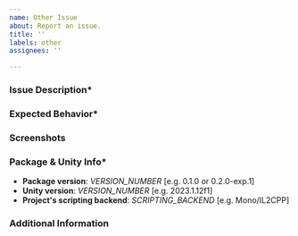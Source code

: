 ```yaml
---
name: Other Issue
about: Report an issue.
title: ''
labels: other
assignees: ''

---
```





### Issue Description* <!-- REQUIRED -->

<!-- Please provide a clear and concise description of the issue. -->



### Expected Behavior* <!-- REQUIRED -->

<!-- Please provide a clear and concise description of the expected behavior. -->



### Screenshots

<!-- If applicable, please add screenshots to help explain the issue. -->



### Package & Unity Info* <!-- REQUIRED -->

<!-- Please complete the following information. -->

- **Package version**: *VERSION_NUMBER* [e.g. 0.1.0 or 0.2.0-exp.1]
- **Unity version**: *VERSION_NUMBER* [e.g. 2023.1.12f1]
- **Project's scripting backend**: *SCRIPTING_BACKEND* [e.g. Mono/IL2CPP]



### Additional Information

<!-- Please add any other context about the issue here. -->
